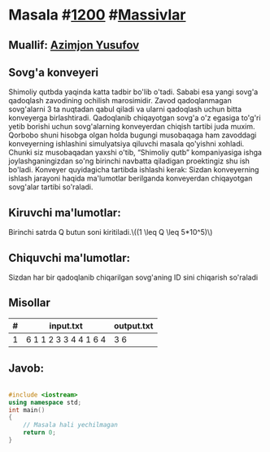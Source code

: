 
<h1>Masala #<a href="https://robocontest.uz/tasks/1200">1200</a> #<a href="https://robocontest.uz/tasks?category=12">Massivlar</a></h1>
<h2> Muallif: <a href="https://robocontest.uz/profile/azimjon_02">Azimjon Yusufov</a></h2>
<h2>Sovg'a konveyeri</h2>
<p>Shimoliy qutbda yaqinda katta tadbir bo'lib o'tadi. Sababi esa yangi sovg'a qadoqlash zavodining ochilish marosimidir. Zavod qadoqlanmagan sovg'alarni 3 ta nuqtadan qabul qiladi va ularni qadoqlash uchun bitta konveyerga birlashtiradi. Qadoqlanib chiqayotgan sovg'a o'z egasiga to'g'ri yetib borishi uchun sovg'alarning konveyerdan chiqish tartibi juda muxim. Qorbobo shuni hisobga olgan holda bugungi musobaqaga ham zavoddagi konveyerning ishlashini simulyatsiya qiluvchi masala qo'yishni xohladi. Chunki siz musobaqadan yaxshi o'tib, “Shimoliy qutb” kompaniyasiga ishga joylashganingizdan so'ng birinchi navbatta qiladigan proektingiz shu ish bo'ladi.
Konveyer quyidagicha tartibda ishlashi kerak:
Sizdan konveyerning ishlash jarayoni haqida ma'lumotlar berilganda konveyerdan chiqayotgan sovg'alar tartibi so'raladi.</p>
<h2>Kiruvchi ma'lumotlar:</h2>
<p>Birinchi satrda Q butun soni kiritiladi.\((1 \leq Q \leq 5*10^5)\)</p>
<h2>Chiquvchi ma'lumotlar:</h2>
<p>Sizdan har bir qadoqlanib chiqarilgan sovg'aning ID sini chiqarish so'raladi</p>
<h2>Misollar</h2>
<table>
    <thead>
        <tr>
            <th>#</th>
            <th>input.txt</th>
            <th>output.txt</th>
        </tr>
    </thead>
    <tbody>
            <tr>
                <td>1</td>
                <td>6
1 1
2 3
3 4
4
1 6
4</td>
                <td>3 6</td>
            </tr>
    </tbody>
    </table>
    
<h2>Javob:</h2>

######
```cpp
#include <iostream>
using namespace std;
int main()
{
    // Masala hali yechilmagan
    return 0;
}
```

